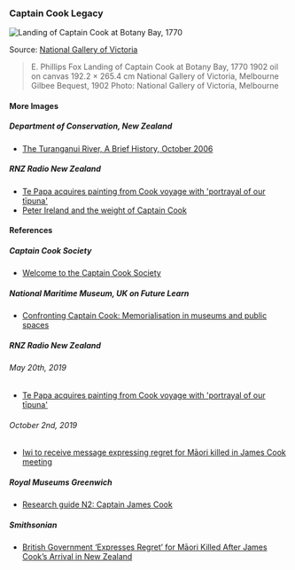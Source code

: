 ### Captain Cook Legacy

![Landing of Captain Cook at Botany Bay, 1770]()

Source: [National Gallery of Victoria](https://www.ngv.vic.gov.au/explore/collection/work/5576/)

> E. Phillips Fox
> Landing of Captain Cook at Botany Bay, 1770 1902
> oil on canvas
> 192.2 × 265.4 cm
> National Gallery of Victoria, Melbourne
> Gilbee Bequest, 1902
> Photo: National Gallery of Victoria, Melbourne

#### More Images

##### Department of Conservation, New Zealand

* [The Turanganui River, A Brief History, October 2006](https://www.doc.govt.nz/Documents/conservation/historic/by-region/echb/turanganui-river-history.pdf)

##### RNZ Radio New Zealand

* [Te Papa acquires painting from Cook voyage with 'portrayal of our tīpuna'](https://www.rnz.co.nz/news/national/389655/te-papa-acquires-painting-from-cook-voyage-with-portrayal-of-our-tipuna)
* [Peter Ireland and the weight of Captain Cook](https://www.rnz.co.nz/national/programmes/standing-room-only/audio/2018689935/peter-ireland-and-the-weight-of-captain-cook)

#### References

##### Captain Cook Society

* [Welcome to the Captain Cook Society](https://www.captaincooksociety.com/)

##### National Maritime Museum, UK on Future Learn

* [Confronting Captain Cook: Memorialisation in museums and public spaces](https://www.futurelearn.com/courses/captain-cook)

##### RNZ Radio New Zealand

###### May 20th, 2019

* [Te Papa acquires painting from Cook voyage with 'portrayal of our tīpuna'](https://www.rnz.co.nz/news/national/389655/te-papa-acquires-painting-from-cook-voyage-with-portrayal-of-our-tipuna)

###### October 2nd, 2019

* [Iwi to receive message expressing regret for Māori killed in James Cook meeting](https://www.rnz.co.nz/news/te-manu-korihi/400095/iwi-to-receive-message-expressing-regret-for-maori-killed-in-james-cook-meeting)

##### Royal Museums Greenwich

* [Research guide N2: Captain James Cook](https://www.rmg.co.uk/collections/research-guides/research-guide-n2-captain-james-cook)

##### Smithsonian

* [British Government ‘Expresses Regret’ for Māori Killed After James Cook’s Arrival in New Zealand](https://www.smithsonianmag.com/smart-news/british-government-expresses-regret-maori-killed-after-james-cooks-arrival-new-zealand-180973270/)

